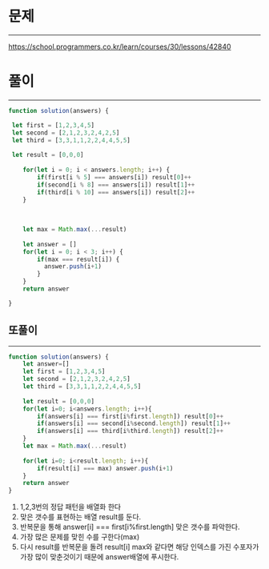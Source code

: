 # 문제
---
https://school.programmers.co.kr/learn/courses/30/lessons/42840

# 풀이
---
```jsx
function solution(answers) {

 let first = [1,2,3,4,5]
 let second = [2,1,2,3,2,4,2,5]
 let third = [3,3,1,1,2,2,4,4,5,5]
 
 let result = [0,0,0]
    
    for(let i = 0; i < answers.length; i++) {
        if(first[i % 5] === answers[i]) result[0]++
        if(second[i % 8] === answers[i]) result[1]++
        if(third[i % 10] === answers[i]) result[2]++
    }
    
  
    
    let max = Math.max(...result)
    
    let answer = []
    for(let i = 0; i < 3; i++) {
        if(max === result[i]) {
          answer.push(i+1)
        }
    }
    return answer

}
```

## 또풀이
---
```jsx
function solution(answers) {
    let answer=[]
    let first = [1,2,3,4,5]
    let second = [2,1,2,3,2,4,2,5]
    let third = [3,3,1,1,2,2,4,4,5,5]
    
    let result = [0,0,0]
    for(let i=0; i<answers.length; i++){
        if(answers[i] === first[i%first.length]) result[0]++
        if(answers[i] === second[i%second.length]) result[1]++
        if(answers[i] === third[i%third.length]) result[2]++
    }
    let max = Math.max(...result)
    
    for(let i=0; i<result.length; i++){
        if(result[i] === max) answer.push(i+1)
    }
    return answer
}
```
1) 1,2,3번의 정답 패턴을 배열화 한다
2) 맞은 갯수를 표현하는 배열 result를 둔다.
3) 반복문을 통해 answer[i] === first[i%first.length] 맞은 갯수를 파악한다.
4) 가장 많은 문제를 맞힌 수를 구한다(max)
5) 다시 result를 반복문을 돌려 result[i] max와 같다면 해당 인덱스를 가진 수포자가 가장 많이 맞춘것이기 때문에 answer배열에 푸시한다.
